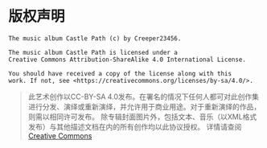 # 版权声明

```
The music album Castle Path (c) by Creeper23456.

The music album Castle Path is licensed under a
Creative Commons Attribution-ShareAlike 4.0 International License.

You should have received a copy of the license along with this
work. If not, see <https://creativecommons.org/licenses/by-sa/4.0/>.
```
> 此艺术创作以CC-BY-SA 4.0发布。在署名的情况下任何人都可对此创作集进行分发、演绎或重新演绎，并允许用于商业用途。对于重新演绎的作品，则需以相同许可发布。
> 除专辑封面图片外，包括文本、音乐（以XML格式发布）与其他描述文档在内的所有创作均以此协议授权。
> 详情请查阅[Creative Commons](https://creativecommons.org/licenses/by-sa/4.0/)
